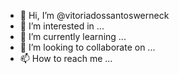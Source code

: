 - 👋 Hi, I’m @vitoriadossantoswerneck
- 👀 I’m interested in ...
- 🌱 I’m currently learning ...
- 💞️ I’m looking to collaborate on ...
- 📫 How to reach me ...

<!---
vitoriadossantoswerneck/vitoriadossantoswerneck is a ✨ special ✨ repository because its `README.md` (this file) appears on your GitHub profile.
You can click the Preview link to take a look at your changes.
--->

